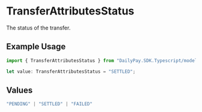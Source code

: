 # TransferAttributesStatus

The status of the transfer.

## Example Usage

```typescript
import { TransferAttributesStatus } from "DailyPay.SDK.Typescript/models";

let value: TransferAttributesStatus = "SETTLED";
```

## Values

```typescript
"PENDING" | "SETTLED" | "FAILED"
```
